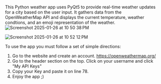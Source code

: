 This Python weather app uses PyQt5 to provide real-time weather updates for a city based on the user input. It gathers data from the OpenWeatherMap API and displays the current temperature, weather condtions, and an emoji representation of the weather.
![Screenshot 2025-01-26 at 10 50 38 PM](https://github.com/user-attachments/assets/430d852a-0501-4458-b412-6f158f3b4b18)

![Screenshot 2025-01-26 at 10 52 12 PM](https://github.com/user-attachments/assets/f17102cc-5fdc-4ece-9e83-badfc96c1906)




To use the app you must follow a set of simple directions: 
1. Go to the website and create an account. https://openweathermap.org/
2. Go to the header section on the top. Click on your username and click "My API Keys"
3. Copy your Key and paste it on line 78. 
4. Enjoy the app ;) 
